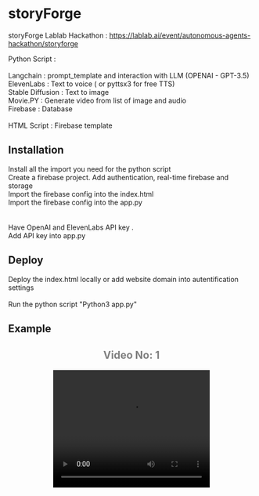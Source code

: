 # storyForge
storyForge
Lablab Hackathon : https://lablab.ai/event/autonomous-agents-hackathon/storyforge

Python Script : <br> <br>
Langchain : prompt_template and interaction with LLM (OPENAI - GPT-3.5) <br>
ElevenLabs : Text to voice ( or pyttsx3 for free TTS) <br>
Stable Diffusion : Text to image <br>
Movie.PY : Generate video from list of image and audio <br>
Firebase : Database <br>
<br>
HTML Script : Firebase template

<h2>Installation</h2>
Install all the import you need for the python script <br>
Create a firebase project. Add authentication, real-time firebase and storage <br>
Import the firebase config into the index.html <br>
Import the firebase config into the app.py <br>
 <br> <br>
Have OpenAI and ElevenLabs API key .<br>
Add API key into app.py

 <h2>Deploy</h2>
 Deploy the index.html locally or add website domain into autentification settings <br> <br>
 Run the python script "Python3 app.py"

 <h2>Example</h2>
 <center>
    <h2 style="color:gray;">Video No: 1</h2>

   <video width="320" height="240" controls>
                            <source src="https://firebasestorage.googleapis.com/v0/b/chatbotsoloia.appspot.com/o/videos%2F97.mp4?alt=media" type="video/mp4">
                            Your browser does not support the video tag.
                        </video> 
                       </center>
